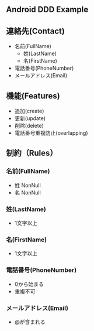 Android DDD Example
--

## 連絡先(Contact)

- 名前(FullName)
  - 姓(LastName)
  - 名(FirstName)
- 電話番号(PhoneNumber)
- メールアドレス(Email)

## 機能(Features)

- 追加(create)
- 更新(update)
- 削除(delete)
- 電話番号重複防止(overlapping)

## 制約（Rules）

### 名前(FullName)

- 姓 NonNull
- 名 NonNull

### 姓(LastName)

- 1文字以上

### 名(FirstName)

- 1文字以上

### 電話番号(PhoneNumber)
- 0から始まる
- 重複不可

### メールアドレス(Email)
- @が含まれる
